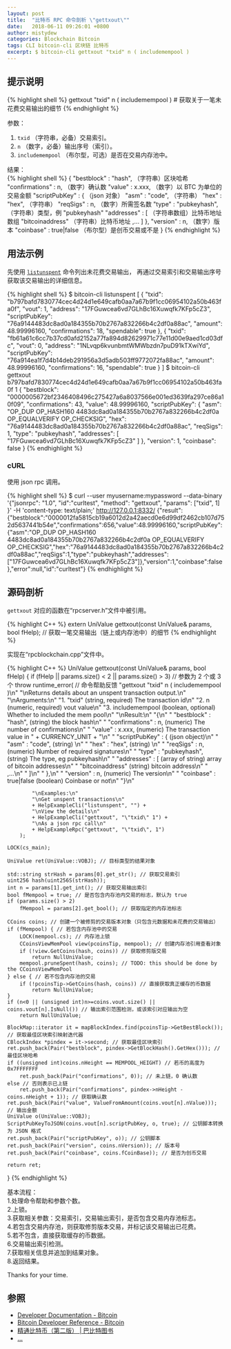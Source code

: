 ```yaml
---
layout: post
title:  "比特币 RPC 命令剖析 \"gettxout\""
date:   2018-06-11 09:26:01 +0800
author: mistydew
categories: Blockchain Bitcoin
tags: CLI bitcoin-cli 区块链 比特币
excerpt: $ bitcoin-cli gettxout "txid" n ( includemempool )
---
```

## 提示说明

{% highlight shell %}
gettxout "txid" n ( includemempool ) # 获取关于一笔未花费交易输出的细节
{% endhighlight %}

参数：<br>
1. `txid` （字符串，必备）交易索引。<br>
2. `n` （数字，必备）输出序号（索引）。<br>
3. `includemempool` （布尔型，可选）是否在交易内存池中。

结果：<br>
{% highlight shell %}
{
  "bestblock" : "hash",    （字符串）区块哈希
  "confirmations" : n,       （数字）确认数
  "value" : x.xxx,           （数字）以 BTC 为单位的交易金额
  "scriptPubKey" : {         （json 对象）
     "asm" : "code",       （字符串）
     "hex" : "hex",        （字符串）
     "reqSigs" : n,          （数字）所需签名数
     "type" : "pubkeyhash", （字符串）类型，例 "pubkeyhash"
     "addresses" : [          （字符串数组）比特币地址数组
        "bitcoinaddress"     （字符串）比特币地址
        ,...
     ]
  },
  "version" : n,            （数字）版本
  "coinbase" : true|false   （布尔型）是创币交易或不是
}
{% endhighlight %}

## 用法示例

先使用 [`listunspent`](/2018/06/05/bitcoin-rpc-command-listunspent) 命令列出未花费交易输出，
再通过交易索引和交易输出序号获取该交易输出的详细信息。

{% highlight shell %}
$ bitcoin-cli listunspent
[
  {
    "txid": "b797bafd7830774cec4d24d1e649cafb0aa7a67b9f1cc06954102a50b463fa0f",
    "vout": 1,
    "address": "17FGuwcea6vd7GLhBc16Xuwqfk7KFp5cZ3",
    "scriptPubKey": "76a9144483dc8ad0a184355b70b2767a832266b4c2df0a88ac",
    "amount": 48.99996160,
    "confirmations": 18,
    "spendable": true
  }, 
  {
    "txid": "fb61a61c6cc7b37cd0afd2152a77fa894d82629971c77e11d00e9aed1cd03dfc",
    "vout": 0,
    "address": "1NLvqp6kvunbmtWMWbzdn7puD91kTXwiYd",
    "scriptPubKey": "76a914ea1f7d4b14deb291956a3d5adb503ff9772072fa88ac",
    "amount": 48.99996160,
    "confirmations": 16,
    "spendable": true
  }
]
$ bitcoin-cli gettxout b797bafd7830774cec4d24d1e649cafb0aa7a67b9f1cc06954102a50b463fa0f 1
{
  "bestblock": "0000005672bf2346408496c275427a6a8037566e001ed3639fa297ce86a10f09",
  "confirmations": 43,
  "value": 48.99996160,
  "scriptPubKey": {
    "asm": "OP_DUP OP_HASH160 4483dc8ad0a184355b70b2767a832266b4c2df0a OP_EQUALVERIFY OP_CHECKSIG",
    "hex": "76a9144483dc8ad0a184355b70b2767a832266b4c2df0a88ac",
    "reqSigs": 1,
    "type": "pubkeyhash",
    "addresses": [
      "17FGuwcea6vd7GLhBc16Xuwqfk7KFp5cZ3"
    ]
  },
  "version": 1,
  "coinbase": false
}
{% endhighlight %}

### cURL

使用 json rpc 调用。

{% highlight shell %}
$ curl --user myusername:mypassword --data-binary '{"jsonrpc": "1.0", "id":"curltest", "method": "gettxout", "params": ["txid", 1] }' -H 'content-type: text/plain;' http://127.0.0.1:8332/
{"result":{"bestblock":"0000012fa5815cb19a6012d2a42aecd0e6d99df2462cb107d752d5637441b54e","confirmations":656,"value":48.99996160,"scriptPubKey":{"asm":"OP_DUP OP_HASH160 4483dc8ad0a184355b70b2767a832266b4c2df0a OP_EQUALVERIFY OP_CHECKSIG","hex":"76a9144483dc8ad0a184355b70b2767a832266b4c2df0a88ac","reqSigs":1,"type":"pubkeyhash","addresses":["17FGuwcea6vd7GLhBc16Xuwqfk7KFp5cZ3"]},"version":1,"coinbase":false},"error":null,"id":"curltest"}
{% endhighlight %}

## 源码剖析
`gettxout` 对应的函数在“rpcserver.h”文件中被引用。

{% highlight C++ %}
extern UniValue gettxout(const UniValue& params, bool fHelp); // 获取一笔交易输出（链上或内存池中）的细节
{% endhighlight %}

实现在“rpcblockchain.cpp”文件中。

{% highlight C++ %}
UniValue gettxout(const UniValue& params, bool fHelp)
{
    if (fHelp || params.size() < 2 || params.size() > 3) // 参数为 2 个或 3 个
        throw runtime_error( // 命令帮助反馈
            "gettxout \"txid\" n ( includemempool )\n"
            "\nReturns details about an unspent transaction output.\n"
            "\nArguments:\n"
            "1. \"txid\"       (string, required) The transaction id\n"
            "2. n              (numeric, required) vout value\n"
            "3. includemempool  (boolean, optional) Whether to included the mem pool\n"
            "\nResult:\n"
            "{\n"
            "  \"bestblock\" : \"hash\",    (string) the block hash\n"
            "  \"confirmations\" : n,       (numeric) The number of confirmations\n"
            "  \"value\" : x.xxx,           (numeric) The transaction value in " + CURRENCY_UNIT + "\n"
            "  \"scriptPubKey\" : {         (json object)\n"
            "     \"asm\" : \"code\",       (string) \n"
            "     \"hex\" : \"hex\",        (string) \n"
            "     \"reqSigs\" : n,          (numeric) Number of required signatures\n"
            "     \"type\" : \"pubkeyhash\", (string) The type, eg pubkeyhash\n"
            "     \"addresses\" : [          (array of string) array of bitcoin addresses\n"
            "        \"bitcoinaddress\"     (string) bitcoin address\n"
            "        ,...\n"
            "     ]\n"
            "  },\n"
            "  \"version\" : n,            (numeric) The version\n"
            "  \"coinbase\" : true|false   (boolean) Coinbase or not\n"
            "}\n"

            "\nExamples:\n"
            "\nGet unspent transactions\n"
            + HelpExampleCli("listunspent", "") +
            "\nView the details\n"
            + HelpExampleCli("gettxout", "\"txid\" 1") +
            "\nAs a json rpc call\n"
            + HelpExampleRpc("gettxout", "\"txid\", 1")
        );

    LOCK(cs_main);

    UniValue ret(UniValue::VOBJ); // 目标类型的结果对象

    std::string strHash = params[0].get_str(); // 获取交易索引
    uint256 hash(uint256S(strHash));
    int n = params[1].get_int(); // 获取交易输出索引
    bool fMempool = true; // 是否包含内存池内交易的标志，默认为 true
    if (params.size() > 2)
        fMempool = params[2].get_bool(); // 获取指定的内存池标志

    CCoins coins; // 创建一个被修剪的交易版本对象（只包含元数据和未花费的交易输出）
    if (fMempool) { // 若包含内存池中的交易
        LOCK(mempool.cs); // 内存池上锁
        CCoinsViewMemPool view(pcoinsTip, mempool); // 创建内存池引用查看对象
        if (!view.GetCoins(hash, coins)) // 获取修剪版交易
            return NullUniValue;
        mempool.pruneSpent(hash, coins); // TODO: this should be done by the CCoinsViewMemPool
    } else { // 若不包含内存池的交易
        if (!pcoinsTip->GetCoins(hash, coins)) // 直接获取真正缓存的币数据
            return NullUniValue;
    }
    if (n<0 || (unsigned int)n>=coins.vout.size() || coins.vout[n].IsNull()) // 输出索引范围检测，或该索引对应输出为空
        return NullUniValue;

    BlockMap::iterator it = mapBlockIndex.find(pcoinsTip->GetBestBlock()); // 获取最佳区块索引映射迭代器
    CBlockIndex *pindex = it->second; // 获取最佳区块索引
    ret.push_back(Pair("bestblock", pindex->GetBlockHash().GetHex())); // 最佳区块哈希
    if ((unsigned int)coins.nHeight == MEMPOOL_HEIGHT) // 若币的高度为 0x7FFFFFFF
        ret.push_back(Pair("confirmations", 0)); // 未上链，0 确认数
    else // 否则表示已上链
        ret.push_back(Pair("confirmations", pindex->nHeight - coins.nHeight + 1)); // 获取确认数
    ret.push_back(Pair("value", ValueFromAmount(coins.vout[n].nValue))); // 输出金额
    UniValue o(UniValue::VOBJ);
    ScriptPubKeyToJSON(coins.vout[n].scriptPubKey, o, true); // 公钥脚本转换为 JSON 格式
    ret.push_back(Pair("scriptPubKey", o)); // 公钥脚本
    ret.push_back(Pair("version", coins.nVersion)); // 版本号
    ret.push_back(Pair("coinbase", coins.fCoinBase)); // 是否为创币交易

    return ret;
}
{% endhighlight %}

基本流程：<br>
1.处理命令帮助和参数个数。<br>
2.上锁。<br>
3.获取相关参数：交易索引，交易输出索引，是否包含交易内存池标志。<br>
4.若包含交易内存池，则获取修剪版本交易，并标记该交易输出已花费。<br>
5.若不包含，直接获取缓存的币数据。<br>
6.交易输出索引检测。<br>
7.获取相关信息并追加到结果对象。<br>
8.返回结果。

Thanks for your time.

## 参照
* [Developer Documentation - Bitcoin](https://bitcoin.org/en/developer-documentation)
* [Bitcoin Developer Reference - Bitcoin](https://bitcoin.org/en/developer-reference#gettxout)
* [精通比特币（第二版） \| 巴比特图书](http://book.8btc.com/masterbitcoin2cn)
* [...](https://github.com/mistydew/blockchain)
